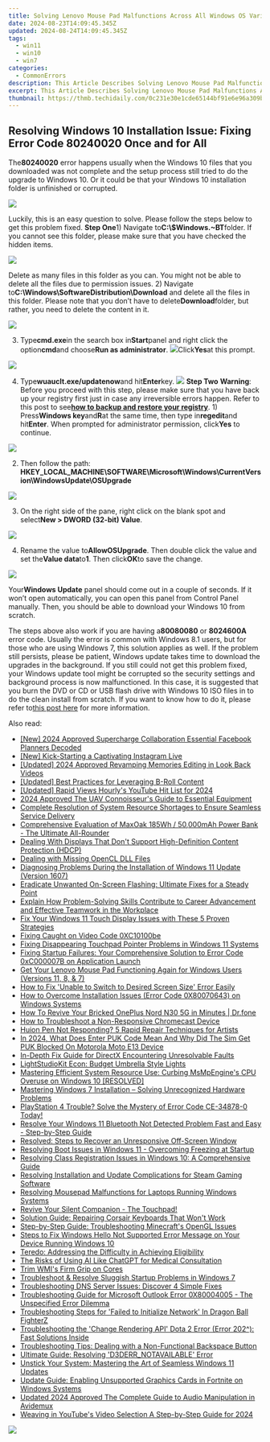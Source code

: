 ```yaml
---
title: Solving Lenovo Mouse Pad Malfunctions Across All Windows OS Variants (Windows 10, 8 & 7)
date: 2024-08-23T14:09:45.345Z
updated: 2024-08-24T14:09:45.345Z
tags:
  - win11
  - win10
  - win7
categories:
  - CommonErrors
description: This Article Describes Solving Lenovo Mouse Pad Malfunctions Across All Windows OS Variants (Windows 10, 8 & 7)
excerpt: This Article Describes Solving Lenovo Mouse Pad Malfunctions Across All Windows OS Variants (Windows 10, 8 & 7)
thumbnail: https://thmb.techidaily.com/0c231e30e1cde65144bf91e6e96a309bb581e79a51b0603eaf2331d2401d5ca6.jpg
---
```


## Resolving Windows 10 Installation Issue: Fixing Error Code 80240020 Once and for All

The**80240020** error happens usually when the Windows 10 files that you downloaded was not complete and the setup process still tried to do the upgrade to Windows 10\. Or it could be that your Windows 10 installation folder is unfinished or corrupted.

![](https://images.drivereasy.com/wp-content/uploads/2016/08/error-code-80240020.jpg)

Luckily, this is an easy question to solve. Please follow the steps below to get this problem fixed. **Step One**1) Navigate to**C:\\$Windows.\~BT**folder. If you cannot see this folder, please make sure that you have checked the hidden items.

![](https://images.drivereasy.com/wp-content/uploads/2016/08/windows-bt-600x427.jpg)

Delete as many files in this folder as you can. You might not be able to delete all the files due to permission issues. 2) Navigate to**C:\\Windows\\SoftwareDistribution\\Download** and delete all the files in this folder. Please note that you don’t have to delete**Download**folder, but rather, you need to delete the content in it.

![](https://images.drivereasy.com/wp-content/uploads/2016/08/softwaredistributiondownload.jpg)

3) Type**cmd.exe**in the search box in**Start**panel and right click the option**cmd**and choose**Run as administrator**. ![](https://images.drivereasy.com/wp-content/uploads/2016/08/run-as-administrator.jpg)Click**Yes**at this prompt.

![](https://images.drivereasy.com/wp-content/uploads/2016/08/uac-command-processor.jpg)

4) Type**wuauclt.exe/updatenow**and hit**Enter**key. ![](https://images.drivereasy.com/wp-content/uploads/2016/08/img_57b5394edbd33.png) **Step Two** **Warning**: Before you proceed with this step, please make sure that you have back up your registry first just in case any irreversible errors happen. Refer to this post to see[**how to backup and restore your registry**](https://tools.techidaily.com/drivereasy/download/). 1) Press**Windows key**and**R**at the same time, then type in**regedit**and hit**Enter**. When prompted for administrator permission, click**Yes** to continue.

![](https://images.drivereasy.com/wp-content/uploads/2016/10/regedit.png)

2) Then follow the path:   **HKEY\_LOCAL\_MACHINE\\SOFTWARE\\Microsoft\\Windows\\CurrentVersion\\WindowsUpdate\\OSUpgrade**

![](https://images.drivereasy.com/wp-content/uploads/2016/10/hkey_local_machinesoftwaremicrosoftwindowscurrentversionwindowsupdateosupgrade-600x394.jpg)

3) On the right side of the pane, right click on the blank spot and select**New > DWORD (32-bit) Value**.

![](https://images.drivereasy.com/wp-content/uploads/2016/10/new-dword-32-bit-value-600x396.jpg)

4) Rename the value to**AllowOSUpgrade**. Then double click the value and set the**Value data**to**1**. Then click**OK**to save the change.

![](https://images.drivereasy.com/wp-content/uploads/2016/10/img_58140207aba43-600x394.jpg)

 Your**Windows Update** panel should come out in a couple of seconds. If it won’t open automatically, you can open this panel from Control Panel manually. Then, you should be able to download your Windows 10 from scratch.

The steps above also work if you are having a**80080080** or **8024600A**  error code. Usually the error is common with Windows 8.1 users, but for those who are using Windows 7, this solution applies as well. If the problem still persists, please be patient, Windows update takes time to download the upgrades in the background. If you still could not get this problem fixed, your Windows update tool might be corrupted so the security settings and background process is now malfunctioned. In this case, it is suggested that you burn the DVD or CD or USB flash drive with Windows 10 ISO files in to do the clean install from scratch. If you want to know how to do it, please refer to[this post here](https://tools.techidaily.com/drivereasy/download/) for more information.

<ins class="adsbygoogle"
     style="display:block"
     data-ad-format="autorelaxed"
     data-ad-client="ca-pub-7571918770474297"
     data-ad-slot="1223367746"></ins>



<ins class="adsbygoogle"
     style="display:block"
     data-ad-client="ca-pub-7571918770474297"
     data-ad-slot="8358498916"
     data-ad-format="auto"
     data-full-width-responsive="true"></ins>

<span class="atpl-alsoreadstyle">Also read:</span>
<div><ul>
<li><a href="https://facebook-video-content.techidaily.com/new-2024-approved-supercharge-collaboration-essential-facebook-planners-decoded/"><u>[New] 2024 Approved  Supercharge Collaboration  Essential Facebook Planners Decoded</u></a></li>
<li><a href="https://instagram-videos.techidaily.com/new-kick-starting-a-captivating-instagram-live/"><u>[New] Kick-Starting a Captivating Instagram Live</u></a></li>
<li><a href="https://facebook-clips.techidaily.com/updated-2024-approved-revamping-memories-editing-in-look-back-videos/"><u>[Updated] 2024 Approved  Revamping Memories  Editing in Look Back Videos</u></a></li>
<li><a href="https://extra-resources.techidaily.com/updated-best-practices-for-leveraging-b-roll-content/"><u>[Updated] Best Practices for Leveraging B-Roll Content</u></a></li>
<li><a href="https://youtube-web.techidaily.com/ed-rapid-views-hourlys-youtube-hit-list-for-2024/"><u>[Updated] Rapid Views  Hourly's YouTube Hit List for 2024</u></a></li>
<li><a href="https://some-approaches.techidaily.com/2024-approved-the-uav-connoisseurs-guide-to-essential-equipment/"><u>2024 Approved  The UAV Connoisseur's Guide to Essential Equipment</u></a></li>
<li><a href="https://win-howtos.techidaily.com/complete-resolution-of-system-resource-shortages-to-ensure-seamless-service-delivery/"><u>Complete Resolution of System Resource Shortages to Ensure Seamless Service Delivery</u></a></li>
<li><a href="https://buynow-help.techidaily.com/comprehensive-evaluation-of-maxoak-185wh-50000mah-power-bank-the-ultimate-all-rounder/"><u>Comprehensive Evaluation of MaxOak 185Wh / 50,000mAh Power Bank - The Ultimate All-Rounder</u></a></li>
<li><a href="https://win-howtos.techidaily.com/dealing-with-displays-that-dont-support-high-definition-content-protection-hdcp/"><u>Dealing With Displays That Don't Support High-Definition Content Protection (HDCP)</u></a></li>
<li><a href="https://win-howtos.techidaily.com/dealing-with-missing-opencl-dll-files/"><u>Dealing with Missing OpenCL DLL Files</u></a></li>
<li><a href="https://win-howtos.techidaily.com/diagnosing-problems-during-the-installation-of-windows-11-update-version-1607/"><u>Diagnosing Problems During the Installation of Windows 11 Update (Version 1607)</u></a></li>
<li><a href="https://win-howtos.techidaily.com/1723211158318-eradicate-unwanted-on-screen-flashing-ultimate-fixes-for-a-steady-point/"><u>Eradicate Unwanted On-Screen Flashing: Ultimate Fixes for a Steady Point</u></a></li>
<li><a href="https://win-howtos.techidaily.com/1723205707776-explain-how-problem-solving-skills-contribute-to-career-advancement-and-effective-teamwork-in-the-workplace/"><u>Explain How Problem-Solving Skills Contribute to Career Advancement and Effective Teamwork in the Workplace</u></a></li>
<li><a href="https://win-howtos.techidaily.com/fix-your-windows-11-touch-display-issues-with-these-5-proven-strategies/"><u>Fix Your Windows 11 Touch Display Issues with These 5 Proven Strategies</u></a></li>
<li><a href="https://data-wizards.techidaily.com/fixing-caught-on-video-code-0xc10100be/"><u>Fixing Caught on Video Code 0XC10100be</u></a></li>
<li><a href="https://win-howtos.techidaily.com/fixing-disappearing-touchpad-pointer-problems-in-windows-11-systems/"><u>Fixing Disappearing Touchpad Pointer Problems in Windows 11 Systems</u></a></li>
<li><a href="https://win-howtos.techidaily.com/fixing-startup-failures-your-comprehensive-solution-to-error-code-0xc000007b-on-application-launch/"><u>Fixing Startup Failures: Your Comprehensive Solution to Error Code 0xC000007B on Application Launch</u></a></li>
<li><a href="https://win-howtos.techidaily.com/get-your-lenovo-mouse-pad-functioning-again-for-windows-users-versions-11-8-and-7/"><u>Get Your Lenovo Mouse Pad Functioning Again for Windows Users (Versions 11, 8, & 7)</u></a></li>
<li><a href="https://win-howtos.techidaily.com/how-to-fix-unable-to-switch-to-desired-screen-size-error-easily/"><u>How to Fix 'Unable to Switch to Desired Screen Size' Error Easily</u></a></li>
<li><a href="https://win-howtos.techidaily.com/how-to-overcome-installation-issues-error-code-0x80070643-on-windows-systems/"><u>How to Overcome Installation Issues (Error Code 0X80070643) on Windows Systems</u></a></li>
<li><a href="https://fix-guide.techidaily.com/how-to-revive-your-bricked-oneplus-nord-n30-5g-in-minutes-drfone-by-drfone-fix-android-problems-fix-android-problems/"><u>How To Revive Your Bricked OnePlus Nord N30 5G in Minutes | Dr.fone</u></a></li>
<li><a href="https://win-howtos.techidaily.com/how-to-troubleshoot-a-non-responsive-chromecast-device/"><u>How to Troubleshoot a Non-Responsive Chromecast Device</u></a></li>
<li><a href="https://win-howtos.techidaily.com/huion-pen-not-responding-5-rapid-repair-techniques-for-artists/"><u>Huion Pen Not Responding? 5 Rapid Repair Techniques for Artists</u></a></li>
<li><a href="https://sim-unlock.techidaily.com/in-2024-what-does-enter-puk-code-mean-and-why-did-the-sim-get-puk-blocked-on-motorola-moto-e13-device-by-drfone-android/"><u>In 2024, What Does Enter PUK Code Mean And Why Did The Sim Get PUK Blocked On Motorola Moto E13 Device</u></a></li>
<li><a href="https://win-howtos.techidaily.com/in-depth-fix-guide-for-directx-encountering-unresolvable-faults/"><u>In-Depth Fix Guide for DirectX Encountering Unresolvable Faults</u></a></li>
<li><a href="https://buynow-marvelous.techidaily.com/lightstudiokit-econ-budget-umbrella-style-lights/"><u>LightStudioKit Econ: Budget Umbrella Style Lights</u></a></li>
<li><a href="https://win-howtos.techidaily.com/mastering-efficient-system-resource-use-curbing-msmpengines-cpu-overuse-on-windows-10-resolved/"><u>Mastering Efficient System Resource Use: Curbing MsMpEngine's CPU Overuse on Windows 10 [RESOLVED]</u></a></li>
<li><a href="https://win-howtos.techidaily.com/mastering-windows-7-installation-solving-unrecognized-hardware-problems/"><u>Mastering Windows 7 Installation – Solving Unrecognized Hardware Problems</u></a></li>
<li><a href="https://win-howtos.techidaily.com/1723209460952-playstation-4-trouble-solve-the-mystery-of-error-code-ce-34878-0-today/"><u>PlayStation 4 Trouble? Solve the Mystery of Error Code CE-34878-0 Today!</u></a></li>
<li><a href="https://win-howtos.techidaily.com/resolve-your-windows-11-bluetooth-not-detected-problem-fast-and-easy-step-by-step-guide/"><u>Resolve Your Windows 11 Bluetooth Not Detected Problem Fast and Easy - Step-by-Step Guide</u></a></li>
<li><a href="https://win-howtos.techidaily.com/resolved-steps-to-recover-an-unresponsive-off-screen-window/"><u>Resolved: Steps to Recover an Unresponsive Off-Screen Window</u></a></li>
<li><a href="https://win-howtos.techidaily.com/resolving-boot-issues-in-windows-11-overcoming-freezing-at-startup/"><u>Resolving Boot Issues in Windows 11 - Overcoming Freezing at Startup</u></a></li>
<li><a href="https://win-howtos.techidaily.com/resolving-class-registration-issues-in-windows-10-a-comprehensive-guide/"><u>Resolving Class Registration Issues in Windows 10: A Comprehensive Guide</u></a></li>
<li><a href="https://win-howtos.techidaily.com/resolving-installation-and-update-complications-for-steam-gaming-software/"><u>Resolving Installation and Update Complications for Steam Gaming Software</u></a></li>
<li><a href="https://win-howtos.techidaily.com/resolving-mousepad-malfunctions-for-laptops-running-windows-systems/"><u>Resolving Mousepad Malfunctions for Laptops Running Windows Systems</u></a></li>
<li><a href="https://win-howtos.techidaily.com/1723211255697-revive-your-silent-companion-the-touchpad/"><u>Revive Your Silent Companion - The Touchpad!</u></a></li>
<li><a href="https://win-howtos.techidaily.com/solution-guide-repairing-corsair-keyboards-that-wont-work/"><u>Solution Guide: Repairing Corsair Keyboards That Won't Work</u></a></li>
<li><a href="https://win-howtos.techidaily.com/step-by-step-guide-troubleshooting-minecrafts-opengl-issues/"><u>Step-by-Step Guide: Troubleshooting Minecraft's OpenGL Issues</u></a></li>
<li><a href="https://win-howtos.techidaily.com/steps-to-fix-windows-hello-not-supported-error-message-on-your-device-running-windows-10/"><u>Steps to Fix Windows Hello Not Supported Error Message on Your Device Running Windows 10</u></a></li>
<li><a href="https://win-howtos.techidaily.com/teredo-addressing-the-difficulty-in-achieving-eligibility/"><u>Teredo: Addressing the Difficulty in Achieving Eligibility</u></a></li>
<li><a href="https://tech-revival.techidaily.com/the-risks-of-using-ai-like-chatgpt-for-medical-consultation/"><u>The Risks of Using AI Like ChatGPT for Medical Consultation</u></a></li>
<li><a href="https://win-howtos.techidaily.com/trim-wmis-firm-grip-on-cores/"><u>Trim WMI's Firm Grip on Cores</u></a></li>
<li><a href="https://win-howtos.techidaily.com/troubleshoot-and-resolve-sluggish-startup-problems-in-windows-7/"><u>Troubleshoot & Resolve Sluggish Startup Problems in Windows 7</u></a></li>
<li><a href="https://win-howtos.techidaily.com/troubleshooting-dns-server-issues-discover-4-simple-fixes/"><u>Troubleshooting DNS Server Issues: Discover 4 Simple Fixes</u></a></li>
<li><a href="https://win-howtos.techidaily.com/troubleshooting-guide-for-microsoft-outlook-error-0x80004005-the-unspecified-error-dilemma/"><u>Troubleshooting Guide for Microsoft Outlook Error 0X80004005 - The Unspecified Error Dilemma</u></a></li>
<li><a href="https://common-error.techidaily.com/troubleshooting-steps-for-failed-to-initialize-network-in-dragon-ball-fighterz/"><u>Troubleshooting Steps for 'Failed to Initialize Network' In Dragon Ball FighterZ</u></a></li>
<li><a href="https://win-howtos.techidaily.com/troubleshooting-the-change-rendering-api-dota-2-error-error-202-fast-solutions-inside/"><u>Troubleshooting the 'Change Rendering API' Dota 2 Error (Error 202^): Fast Solutions Inside</u></a></li>
<li><a href="https://win-howtos.techidaily.com/troubleshooting-tips-dealing-with-a-non-functional-backspace-button/"><u>Troubleshooting Tips: Dealing with a Non-Functional Backspace Button</u></a></li>
<li><a href="https://win-howtos.techidaily.com/ultimate-guide-resolving-d3derrnotavailable-error/"><u>Ultimate Guide: Resolving 'D3DERR_NOTAVAILABLE' Error</u></a></li>
<li><a href="https://win-howtos.techidaily.com/unstick-your-system-mastering-the-art-of-seamless-windows-11-updates/"><u>Unstick Your System: Mastering the Art of Seamless Windows 11 Updates</u></a></li>
<li><a href="https://win-howtos.techidaily.com/update-guide-enabling-unsupported-graphics-cards-in-fortnite-on-windows-systems/"><u>Update Guide: Enabling Unsupported Graphics Cards in Fortnite on Windows Systems</u></a></li>
<li><a href="https://audio-shaping.techidaily.com/updated-2024-approved-the-complete-guide-to-audio-manipulation-in-avidemux/"><u>Updated 2024 Approved The Complete Guide to Audio Manipulation in Avidemux</u></a></li>
<li><a href="https://facebook-video-footage.techidaily.com/weaving-in-youtubes-video-selection-a-step-by-step-guide-for-2024/"><u>Weaving in YouTube's Video Selection  A Step-by-Step Guide for 2024</u></a></li>
</ul></div>

<!-- affiliate ads begin -->
<a href="https://shop.systoolsgroup.com/affiliate.php?ACCOUNT=SYSTOOBY&AFFILIATE=108875&PATH=https%3A%2F%2Fwww.systoolsgroup.com%3FAFFILIATE%3D108875%26RESOURCE%3DSysTools%2BOST%2BRecovery"><img src="https://www.systoolsgroup.com/box/ost-recovery.png" border="0"></a>
<!-- affiliate ads end -->